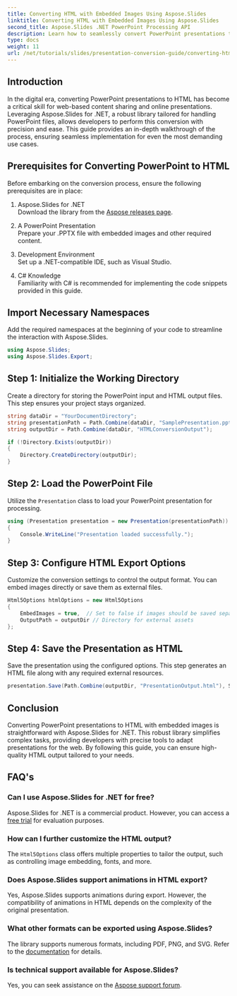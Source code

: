 ```yaml
---
title: Converting HTML with Embedded Images Using Aspose.Slides
linktitle: Converting HTML with Embedded Images Using Aspose.Slides
second_title: Aspose.Slides .NET PowerPoint Processing API
description: Learn how to seamlessly convert PowerPoint presentations to HTML with embedded images using Aspose.Slides for .NET. Step-by-step guide for seamless conversion.
type: docs
weight: 11
url: /net/tutorials/slides/presentation-conversion-guide/converting-html-with-embedded-images/
---
```

## Introduction

In the digital era, converting PowerPoint presentations to HTML has become a critical skill for web-based content sharing and online presentations. Leveraging Aspose.Slides for .NET, a robust library tailored for handling PowerPoint files, allows developers to perform this conversion with precision and ease. This guide provides an in-depth walkthrough of the process, ensuring seamless implementation for even the most demanding use cases.

## Prerequisites for Converting PowerPoint to HTML

Before embarking on the conversion process, ensure the following prerequisites are in place:

1. Aspose.Slides for .NET  
   Download the library from the [Aspose releases page](https://releases.aspose.com/slides/net/).

2. A PowerPoint Presentation  
   Prepare your .PPTX file with embedded images and other required content.

3. Development Environment  
   Set up a .NET-compatible IDE, such as Visual Studio.

4. C# Knowledge  
   Familiarity with C# is recommended for implementing the code snippets provided in this guide.

## Import Necessary Namespaces

Add the required namespaces at the beginning of your code to streamline the interaction with Aspose.Slides.

```csharp
using Aspose.Slides;
using Aspose.Slides.Export;
```

## Step 1: Initialize the Working Directory

Create a directory for storing the PowerPoint input and HTML output files. This step ensures your project stays organized.

```csharp
string dataDir = "YourDocumentDirectory";
string presentationPath = Path.Combine(dataDir, "SamplePresentation.pptx");
string outputDir = Path.Combine(dataDir, "HTMLConversionOutput");

if (!Directory.Exists(outputDir))
{
    Directory.CreateDirectory(outputDir);
}
```


## Step 2: Load the PowerPoint File

Utilize the `Presentation` class to load your PowerPoint presentation for processing.

```csharp
using (Presentation presentation = new Presentation(presentationPath))
{
    Console.WriteLine("Presentation loaded successfully.");
}
```


## Step 3: Configure HTML Export Options

Customize the conversion settings to control the output format. You can embed images directly or save them as external files.

```csharp
Html5Options htmlOptions = new Html5Options
{
    EmbedImages = true,  // Set to false if images should be saved separately
    OutputPath = outputDir // Directory for external assets
};
```


## Step 4: Save the Presentation as HTML

Save the presentation using the configured options. This step generates an HTML file along with any required external resources.

```csharp
presentation.Save(Path.Combine(outputDir, "PresentationOutput.html"), SaveFormat.Html5, htmlOptions);
```

## Conclusion

Converting PowerPoint presentations to HTML with embedded images is straightforward with Aspose.Slides for .NET. This robust library simplifies complex tasks, providing developers with precise tools to adapt presentations for the web. By following this guide, you can ensure high-quality HTML output tailored to your needs.

## FAQ's

### Can I use Aspose.Slides for .NET for free?
Aspose.Slides for .NET is a commercial product. However, you can access a [free trial](https://releases.aspose.com/) for evaluation purposes.

### How can I further customize the HTML output?
The `Html5Options` class offers multiple properties to tailor the output, such as controlling image embedding, fonts, and more.

### Does Aspose.Slides support animations in HTML export?
Yes, Aspose.Slides supports animations during export. However, the compatibility of animations in HTML depends on the complexity of the original presentation.

### What other formats can be exported using Aspose.Slides?
The library supports numerous formats, including PDF, PNG, and SVG. Refer to the [documentation](https://reference.aspose.com/slides/net/) for details.

### Is technical support available for Aspose.Slides?
Yes, you can seek assistance on the [Aspose support forum](https://forum.aspose.com/c/slides/11).
